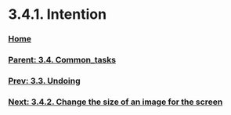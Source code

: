 # 3.4.1. Intention

### [Home](./00-home.md)
### [Parent: 3.4. Common_tasks](./03-04-00-common_tasks.md)
### [Prev: 3.3. Undoing](./03-03-undoing.md)
### [Next: 3.4.2. Change the size of an image for the screen](./03-04-02-change-the-size-of-an-image-for-the-screen.md)
